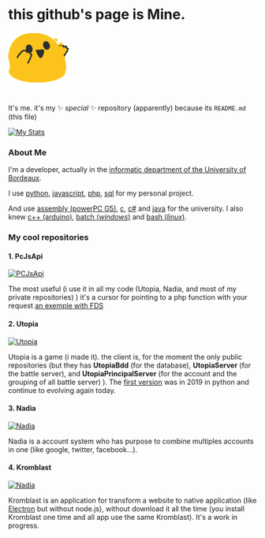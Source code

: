 # this github's page is Mine.

![MEGA HAPPY STONKS](https://github.com/MisterMine01/MisterMine01/blob/main/happy.gif?raw=true)

It's me. it's my ✨ _special_ ✨ repository (apparently) because its `README.md` (this file)

[![My Stats](https://github-readme-stats.vercel.app/api?username=MisterMine01&count_private=true&show_icons=true&theme=radical)](https://github.com/anuraghazra/github-readme-stats)


### About Me

I'm a developer, actually in the [informatic department of the University of Bordeaux](https://www.iut.u-bordeaux.fr/info/).

I use [python](https://www.python.org/), [javascript](https://developer.mozilla.org/en-US/docs/Web/JavaScript), [php](https://www.php.net/), [sql](https://en.wikipedia.org/wiki/SQL) for my personal project.

And use [assembly (powerPC G5)](https://en.wikipedia.org/wiki/Power_Mac_G5), [c](https://en.wikipedia.org/wiki/C_(programming_language)), [c#](https://docs.microsoft.com/en-us/dotnet/csharp/tour-of-csharp/) and [java](https://www.java.com/en/) for the university. I also knew [c++ (arduino)](https://en.wikipedia.org/wiki/C%2B%2B), [batch (*windows*)](https://en.wikipedia.org/wiki/Batch_file) and [bash (*linux*)](https://en.wikipedia.org/wiki/Bash_(Unix_shell)).

### My cool repositories

#### 1. PcJsApi

[![PCJsApi](https://github-readme-stats.vercel.app/api/pin/?username=MisterMine01&repo=PCJsApi&theme=radical)](https://github.com/MisterMine01/PCJsApi)

The most useful (i use it in all my code (Utopia, Nadia, and most of my private repositories) ) it's a cursor for pointing to a php function with your request [an exemple with FDS](https://github.com/MisterMine01/FDS)

#### 2. Utopia

[![Utopia](https://github-readme-stats.vercel.app/api/pin/?username=MisterMine01&repo=UtopiaClient&theme=radical)](https://github.com/MisterMine01/UtopiaClient)

Utopia is a game (i made it). the client is, for the moment the only public repositories (but they has **UtopiaBdd** (for the database), **UtopiaServer** (for the battle server), and **UtopiaPrincipalServer** (for the account and the grouping of all battle server) ). The [first version](https://github.com/MisterMine01/PyUtopiaClient/tree/Beta-0.1) was in 2019 in python and continue to evolving again today.

#### 3. Nadia

[![Nadia](https://github-readme-stats.vercel.app/api/pin/?username=MisterMine01&repo=ProjectNadia&theme=radical)](https://github.com/MisterMine01/ProjectNadia)

Nadia is a account system who has purpose to combine multiples accounts in one (like google, twitter, facebook...). 

#### 4. Kromblast

[![Nadia](https://github-readme-stats.vercel.app/api/pin/?username=MisterMine01&repo=Kromblast&theme=radical)](https://github.com/MisterMine01/Kromblast)

Kromblast is an application for transform a website to native application (like [Electron](https://www.electronjs.org/) but without node.js), without download it all the time (you install Kromblast one time and all app use the same Kromblast). It's a work in progress.